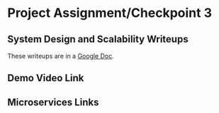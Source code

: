# Project Assignment/Checkpoint 3

## System Design and Scalability Writeups

These writeups are in a [Google Doc](https://docs.google.com/document/d/1-sHtbQl1h92XQA9KkFczLzp-EMNG8g6Jv7MKMIGjSas/edit?usp=sharing).

## Demo Video Link

## Microservices Links